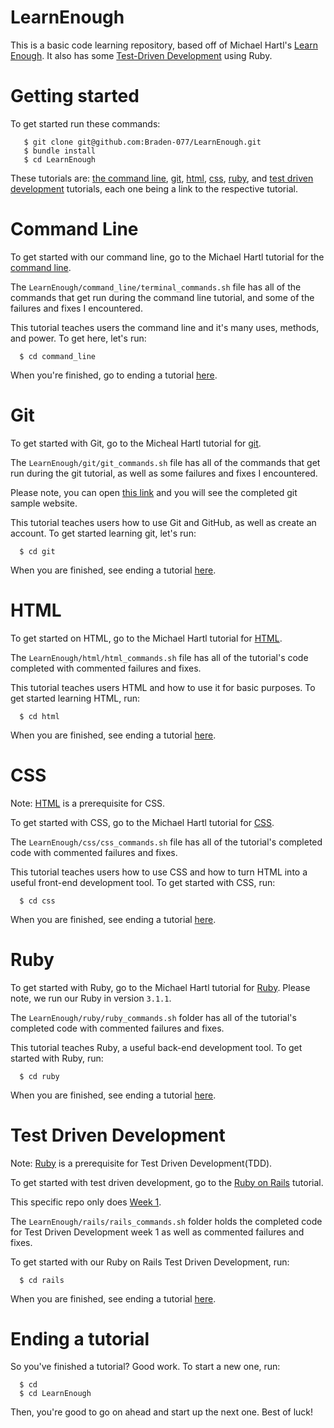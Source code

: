 # LearnEnough

This is a basic code learning repository, based off of Michael Hartl's [Learn Enough](https://www.learnenough.com/). It also has some [Test-Driven Development](https://www.learnhowtoprogram.com/ruby-and-rails/test-driven-development-with-ruby) using Ruby.

# Getting started

To get started run these commands:
       
       $ git clone git@github.com:Braden-077/LearnEnough.git
       $ bundle install
       $ cd LearnEnough

These tutorials are: [the command line](https://github.com/Braden-077/LearnEnough#command-line), [git](https://github.com/Braden-077/LearnEnough#git), [html](https://github.com/Braden-077/LearnEnough#html), [css](https://github.com/Braden-077/LearnEnough#css), [ruby](https://github.com/Braden-077/LearnEnough#ruby), and [test driven development](https://github.com/Braden-077/LearnEnough#test-driven-development) tutorials, each one being a link to the respective tutorial.

# Command Line

To get started with our command line, go to the Michael Hartl tutorial for the [command line](https://www.learnenough.com/command-line-tutorial).

The ```LearnEnough/command_line/terminal_commands.sh``` file has all of the commands that get run during the command line tutorial, and some of the failures and fixes I encountered. 

This tutorial teaches users the command line and it's many uses, methods, and power. To get here, let's run:    

      $ cd command_line

When you're finished, go to ending a tutorial [here](https://github.com/Braden-077/LearnEnough#ending-a-tutorial).

# Git

To get started with Git, go to the Micheal Hartl tutorial for [git](https://www.learnenough.com/git-tutorial).

The ```LearnEnough/git/git_commands.sh``` file has all of the commands that get run during the git tutorial, as well as some failures and fixes I encountered. 

Please note, you can open [this link](https://braden-077.github.io/LearnEnough/git/repos/website/index.html) and you will see the completed git sample website.

This tutorial teaches users how to use Git and GitHub, as well as create an account. To get started learning git, let's run:

      $ cd git
      
 When you are finished, see ending a tutorial [here](https://github.com/Braden-077/LearnEnough#ending-a-tutorial).
      
# HTML

To get started on HTML, go to the Michael Hartl tutorial for [HTML](https://www.learnenough.com/html-tutorial).

The ```LearnEnough/html/html_commands.sh``` file has all of the tutorial's code completed with commented failures and fixes.

This tutorial teaches users HTML and how to use it for basic purposes. To get started learning HTML, run:

      $ cd html
      
 When you are finished, see ending a tutorial [here](https://github.com/Braden-077/LearnEnough#ending-a-tutorial).

# CSS
 
Note: [HTML](https://github.com/Braden-077/LearnEnough#html) is a prerequisite for CSS.

To get started with CSS, go to the Michael Hartl tutorial for [CSS](https://www.learnenough.com/css-and-layout-tutorial).

The ```LearnEnough/css/css_commands.sh``` file has all of the tutorial's completed code with commented failures and fixes.

This tutorial teaches users how to use CSS and how to turn HTML into a useful front-end development tool. To get started with CSS, run:

      $ cd css
      
 When you are finished, see ending a tutorial [here](https://github.com/Braden-077/LearnEnough#ending-a-tutorial).

# Ruby

To get started with Ruby, go to the Michael Hartl tutorial for [Ruby](https://www.learnenough.com/ruby-tutorial). Please note, we run our Ruby in version ```3.1.1```.

The ```LearnEnough/ruby/ruby_commands.sh``` folder has all of the tutorial's completed code with commented failures and fixes.

This tutorial teaches Ruby, a useful back-end development tool. To get started with Ruby, run:

      $ cd ruby
      
When you are finished, see ending a tutorial [here](https://github.com/Braden-077/LearnEnough#ending-a-tutorial).

# Test Driven Development

Note: [Ruby](https://github.com/Braden-077/LearnEnough#ruby) is a prerequisite for Test Driven Development(TDD).

To get started with test driven development, go to the [Ruby on Rails](https://www.learnhowtoprogram.com/ruby-and-rails) tutorial.

This specific repo only does [Week 1](https://www.learnhowtoprogram.com/ruby-and-rails/test-driven-development-with-ruby). 

The ```LearnEnough/rails/rails_commands.sh``` folder holds the completed code for Test Driven Development week 1 as well as commented failures and fixes.

To get started with our Ruby on Rails Test Driven Development, run:

      $ cd rails
      
When you are finished, see ending a tutorial [here](https://github.com/Braden-077/LearnEnough#ending-a-tutorial).


# Ending a tutorial

So you've finished a tutorial? Good work. To start a new one, run:

      $ cd 
      $ cd LearnEnough
      
Then, you're good to go on ahead and start up the next one. Best of luck!
